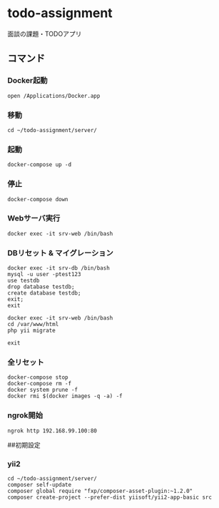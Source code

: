 # todo-assignment
面談の課題・TODOアプリ

## コマンド
### Docker起動
```
open /Applications/Docker.app
```
### 移動
```
cd ~/todo-assignment/server/
```
### 起動
```
docker-compose up -d
```
### 停止
```
docker-compose down
```
### Webサーバ実行
```
docker exec -it srv-web /bin/bash
```
### DBリセット & マイグレーション
```
docker exec -it srv-db /bin/bash
mysql -u user -ptest123
use testdb
drop database testdb;
create database testdb;
exit;
exit

docker exec -it srv-web /bin/bash
cd /var/www/html
php yii migrate

exit
```
### 全リセット
```
docker-compose stop
docker-compose rm -f
docker system prune -f
docker rmi $(docker images -q -a) -f
```
### ngrok開始
```
ngrok http 192.168.99.100:80
```

##初期設定
### yii2
```
cd ~/todo-assignment/server/
composer self-update
composer global require "fxp/composer-asset-plugin:~1.2.0"
composer create-project --prefer-dist yiisoft/yii2-app-basic src
```
